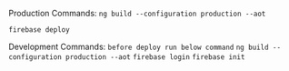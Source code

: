 Production Commands:
`ng build --configuration production --aot`

`firebase deploy`

Development Commands:
`before deploy run below command`
`ng build --configuration production --aot`
`firebase login`
`firebase init`
